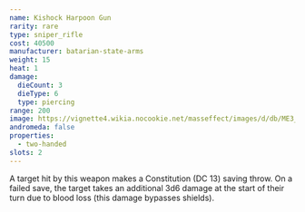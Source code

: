 ```yaml
---
name: Kishock Harpoon Gun
rarity: rare
type: sniper_rifle
cost: 40500
manufacturer: batarian-state-arms
weight: 15
heat: 1
damage:
  dieCount: 3
  dieType: 6
  type: piercing
range: 200
image: https://vignette4.wikia.nocookie.net/masseffect/images/d/db/ME3_Kishock_Harpoon_Gun.png/revision/latest?cb=20120411201323
andromeda: false
properties:
  - two-handed
slots: 2
---
```

A target hit by this weapon makes a Constitution (DC 13) saving throw. On a failed save, the target 
takes an additional 3d6 damage at the start of their turn due to blood loss (this damage bypasses 
shields).